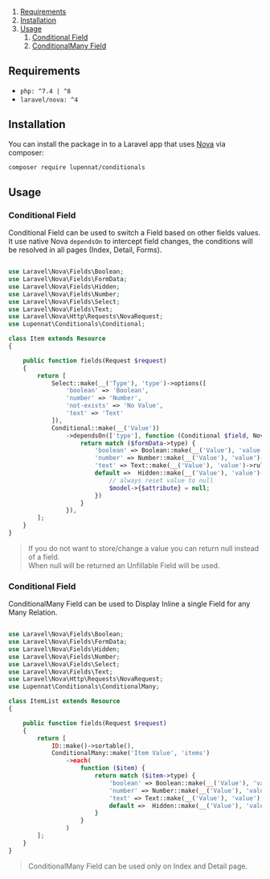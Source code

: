 1. [Requirements](#Requirements)
1. [Installation](#Installation)
1. [Usage](#Usage)
   1. [Conditional Field](#conditional-field)
   2. [ConditionalMany Field](#conditionalmany-field)

## Requirements

- `php: ^7.4 | ^8`
- `laravel/nova: ^4`

## Installation

You can install the package in to a Laravel app that uses [Nova](https://nova.laravel.com) via composer:

```bash
composer require lupennat/conditionals
```

## Usage

### Conditional Field

Conditional Field can be used to switch a Field based on other fields values. It use native Nova `dependsOn` to intercept field changes, the conditions will be resolved in all pages (Index, Detail, Forms).

```php

use Laravel\Nova\Fields\Boolean;
use Laravel\Nova\Fields\FormData;
use Laravel\Nova\Fields\Hidden;
use Laravel\Nova\Fields\Number;
use Laravel\Nova\Fields\Select;
use Laravel\Nova\Fields\Text;
use Laravel\Nova\Http\Requests\NovaRequest;
use Lupennat\Conditionals\Conditional;

class Item extends Resource
{

    public function fields(Request $request)
    {
        return [
            Select::make(__('Type'), 'type')->options([
                'boolean' => 'Boolean',
                'number' => 'Number',
                'not-exists' => 'No Value',
                'text' => 'Text'
            ]),
            Conditional::make(__('Value'))
                ->dependsOn(['type'], function (Conditional $field, NovaRequest $novaRequest, FormData $formData) {
                    return match ($formData->type) {
                        'boolean' => Boolean::make(__('Value'), 'value')->rules('required')
                        'number' => Number::make(__('Value'), 'value')->rules('required', 'min:10', 'max:100'),
                        'text' => Text::make(__('Value'), 'value')->rules('required'),
                        default =>  Hidden::make(__('Value'), 'value')->nullable()->fillUsing(function ($request, $model, $attribute) {
                            // always reset value to null
                            $model->{$attribute} = null;
                        })
                    }
                }),
        ];
    }
}
```

> If you do not want to store/change a value you can return null instead of a field.\
> When null will be returned an Unfillable Field will be used.


### Conditional Field

ConditionalMany Field can be used to Display Inline a single Field for any Many Relation.

```php

use Laravel\Nova\Fields\Boolean;
use Laravel\Nova\Fields\FormData;
use Laravel\Nova\Fields\Hidden;
use Laravel\Nova\Fields\Number;
use Laravel\Nova\Fields\Select;
use Laravel\Nova\Fields\Text;
use Laravel\Nova\Http\Requests\NovaRequest;
use Lupennat\Conditionals\ConditionalMany;

class ItemList extends Resource
{

    public function fields(Request $request)
    {
        return [
            ID::make()->sortable(),
            ConditionalMany::make('Item Value', 'items')
                ->each(
                    function ($item) {
                        return match ($item->type) {
                            'boolean' => Boolean::make(__('Value'), 'value')
                            'number' => Number::make(__('Value'), 'value'),
                            'text' => Text::make(__('Value'), 'value'),
                            default =>  Hidden::make(__('Value'), 'value')
                        }
                    }
                )
        ];
    }
}
```

> ConditionalMany Field can be used only on Index and Detail page.